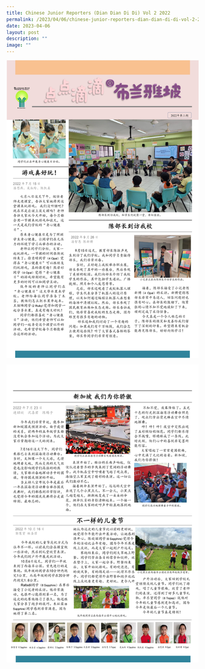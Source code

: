 ```yaml
---
title: Chinese Junior Reporters (Dian Dian Di Di) Vol 2 2022
permalink: /2023/04/06/chinese-junior-reporters-dian-dian-di-di-vol-2-2022/
date: 2023-04-06
layout: post
description: ""
image: ""
---
```

![](/images/Publications/brps-cl-newspaper-2022-sem-2_final_page-0001.jpg)

![](/images/Publications/brps-cl-newspaper-2022-sem-2_final_page-0002.jpg)